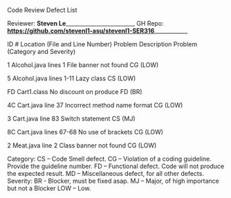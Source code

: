 Code Review Defect List

Reviewer: __Steven Le___________________________	GH Repo: __________https://github.com/stevenl1-asu/stevenl1-SER316______________________
	
	
ID #  Location (File and Line Number)	 Problem Description    Problem (Category  and   Severity) 
 				  

 1    Alcohol.java lines 1	         File banner not found           CG (LOW)

 5    Alcohol.java lines 1-11	         Lazy class		         CS (LOW)      

 FD   Cart1.class                        No discount on produce	         FD (BR)
				         

 4C   Cart.java line 37	                 Incorrect method name format    CG (LOW)
				         

 3    Cart.java line 83                  Switch statement                CS (MJ)

 8C   Cart.java lines 67-68              No use of brackets              CG (LOW)

 2    Meat.java line 2                   Class banner not found          CG (LOW)
				
Category:	CS – Code Smell defect. CG – Violation of a coding guideline. Provide the guideline number. FD – Functional defect. Code will not produce the expected result. MD – Miscellaneous defect, for all other defects.
Severity:       BR - Blocker, must be fixed asap. MJ – Major, of high importance but not a Blocker LOW – Low. 
